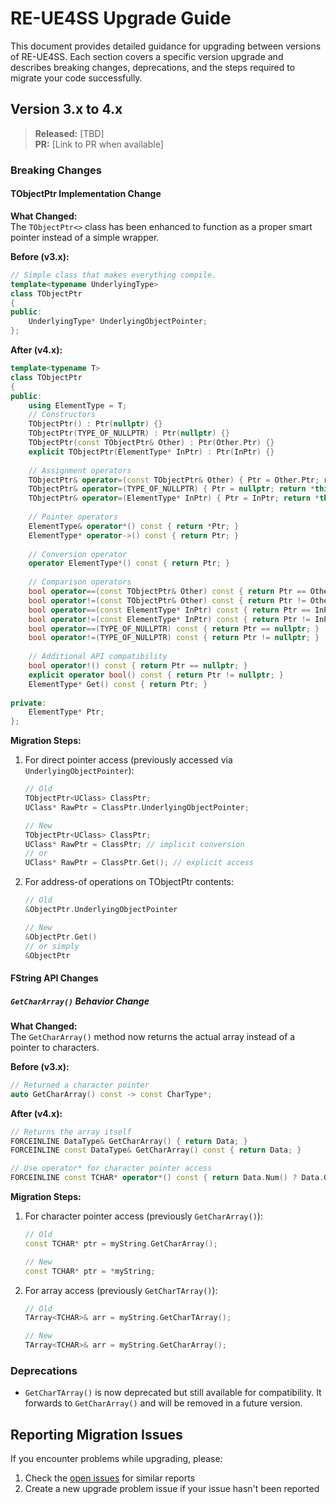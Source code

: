 # RE-UE4SS Upgrade Guide

This document provides detailed guidance for upgrading between versions of RE-UE4SS. Each section covers a specific version upgrade and describes breaking changes, deprecations, and the steps required to migrate your code successfully.

## Version 3.x to 4.x

> **Released:** [TBD]  
> **PR:** [Link to PR when available]

### Breaking Changes

#### TObjectPtr Implementation Change
**What Changed:**  
The `TObjectPtr<>` class has been enhanced to function as a proper smart pointer instead of a simple wrapper.

**Before (v3.x):**
```cpp
// Simple class that makes everything compile.
template<typename UnderlyingType>
class TObjectPtr
{
public:
    UnderlyingType* UnderlyingObjectPointer;
};
```

**After (v4.x):**
```cpp
template<typename T>
class TObjectPtr
{
public:
    using ElementType = T;
    // Constructors
    TObjectPtr() : Ptr(nullptr) {}
    TObjectPtr(TYPE_OF_NULLPTR) : Ptr(nullptr) {}
    TObjectPtr(const TObjectPtr& Other) : Ptr(Other.Ptr) {}
    explicit TObjectPtr(ElementType* InPtr) : Ptr(InPtr) {}
    
    // Assignment operators
    TObjectPtr& operator=(const TObjectPtr& Other) { Ptr = Other.Ptr; return *this; }
    TObjectPtr& operator=(TYPE_OF_NULLPTR) { Ptr = nullptr; return *this; }
    TObjectPtr& operator=(ElementType* InPtr) { Ptr = InPtr; return *this; }
    
    // Pointer operators
    ElementType& operator*() const { return *Ptr; }
    ElementType* operator->() const { return Ptr; }
    
    // Conversion operator
    operator ElementType*() const { return Ptr; }
    
    // Comparison operators
    bool operator==(const TObjectPtr& Other) const { return Ptr == Other.Ptr; }
    bool operator!=(const TObjectPtr& Other) const { return Ptr != Other.Ptr; }
    bool operator==(const ElementType* InPtr) const { return Ptr == InPtr; }
    bool operator!=(const ElementType* InPtr) const { return Ptr != InPtr; }
    bool operator==(TYPE_OF_NULLPTR) const { return Ptr == nullptr; }
    bool operator!=(TYPE_OF_NULLPTR) const { return Ptr != nullptr; }
    
    // Additional API compatibility
    bool operator!() const { return Ptr == nullptr; }
    explicit operator bool() const { return Ptr != nullptr; }
    ElementType* Get() const { return Ptr; }
    
private:
    ElementType* Ptr;
};
```

**Migration Steps:**
1. For direct pointer access (previously accessed via `UnderlyingObjectPointer`):
   ```cpp
   // Old
   TObjectPtr<UClass> ClassPtr;
   UClass* RawPtr = ClassPtr.UnderlyingObjectPointer;
   
   // New
   TObjectPtr<UClass> ClassPtr;
   UClass* RawPtr = ClassPtr; // implicit conversion
   // or
   UClass* RawPtr = ClassPtr.Get(); // explicit access
   ```

2. For address-of operations on TObjectPtr contents:
   ```cpp
   // Old
   &ObjectPtr.UnderlyingObjectPointer
   
   // New
   &ObjectPtr.Get()
   // or simply
   &ObjectPtr
   ```

#### FString API Changes

##### `GetCharArray()` Behavior Change

**What Changed:**  
The `GetCharArray()` method now returns the actual array instead of a pointer to characters.

**Before (v3.x):**
```cpp
// Returned a character pointer
auto GetCharArray() const -> const CharType*;
```

**After (v4.x):**
```cpp
// Returns the array itself
FORCEINLINE DataType& GetCharArray() { return Data; }
FORCEINLINE const DataType& GetCharArray() const { return Data; }

// Use operator* for character pointer access
FORCEINLINE const TCHAR* operator*() const { return Data.Num() ? Data.GetData() : TEXT(""); }
```

**Migration Steps:**

1. For character pointer access (previously `GetCharArray()`):
   ```cpp
   // Old
   const TCHAR* ptr = myString.GetCharArray();
   
   // New
   const TCHAR* ptr = *myString;
   ```

2. For array access (previously `GetCharTArray()`):
   ```cpp
   // Old
   TArray<TCHAR>& arr = myString.GetCharTArray();
   
   // New
   TArray<TCHAR>& arr = myString.GetCharArray();
   ```

### Deprecations

- `GetCharTArray()` is now deprecated but still available for compatibility.
  It forwards to `GetCharArray()` and will be removed in a future version.

## Reporting Migration Issues

If you encounter problems while upgrading, please:

1. Check the [open issues](https://github.com/UE4SS-RE/RE-UE4SS/issues) for similar reports
2. Create a new upgrade problem issue if your issue hasn't been reported
